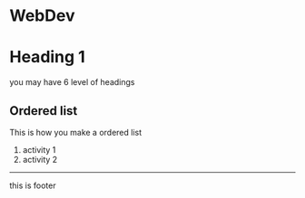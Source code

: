 # WebDev

<!doctype html>
<html>
  <head>
    <meta charset = "utf-8">
    <title>My First Web Page</title>
  </head>
  <body>
    <h1>Heading 1</h1>
    <p>you may have 6 level of headings</p>
    <h2>Ordered list</h2>
    <div>
      This is how you make a ordered list
      <ol>
        <li>activity 1</li>
        <li>activity 2</li>
      </ol>
    <footer>
      <hr>
      <p>this is footer</p>
    </body>
  </html>
